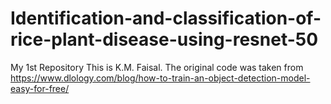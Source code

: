 # Identification-and-classification-of-rice-plant-disease-using-resnet-50
My 1st Repository
This is K.M. Faisal.
The original code was taken from https://www.dlology.com/blog/how-to-train-an-object-detection-model-easy-for-free/
